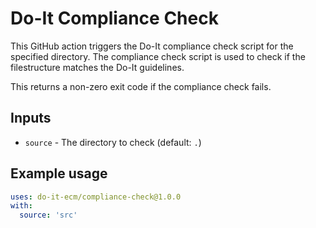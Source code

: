 # Do-It Compliance Check

This GitHub action triggers the Do-It compliance check script for the specified directory.
The compliance check script is used to check if the filestructure matches the Do-It guidelines.

This returns a non-zero exit code if the compliance check fails.

## Inputs

- `source` - The directory to check (default: `.`)

## Example usage

```yaml
uses: do-it-ecm/compliance-check@1.0.0
with:
  source: 'src'
```
